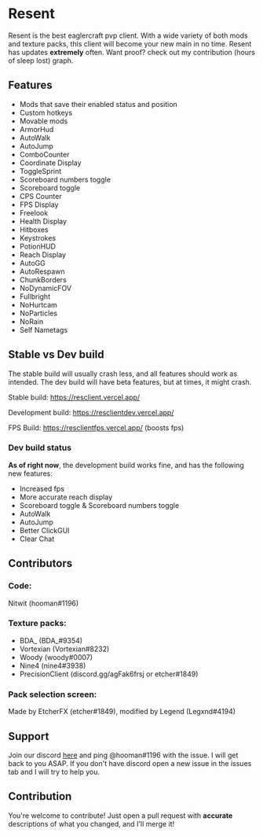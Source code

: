 # Resent

Resent is the best eaglercraft pvp client. With a wide variety of both mods and texture packs, this client will become your new main in no time. Resent has updates **extremely** often. Want proof? check out my contribution (hours of sleep lost) graph.

## Features

* Mods that save their enabled status and position
* Custom hotkeys
* Movable mods
* ArmorHud
* AutoWalk
* AutoJump
* ComboCounter
* Coordinate Display
* ToggleSprint
* Scoreboard numbers toggle
* Scoreboard toggle
* CPS Counter
* FPS Display
* Freelook
* Health Display
* Hitboxes
* Keystrokes
* PotionHUD
* Reach Display
* AutoGG
* AutoRespawn
* ChunkBorders
* NoDynamicFOV
* Fullbright
* NoHurtcam
* NoParticles
* NoRain
* Self Nametags

## Stable vs Dev build

The stable build will usually crash less, and all features should work as intended. The dev build will have beta features, but at times, it might crash.

Stable build: https://resclient.vercel.app/

Development build: https://resclientdev.vercel.app/

FPS Build: https://resclientfps.vercel.app/ (boosts fps)

### Dev build status

**As of right now**, the development build works fine, and has the following new features:

* Increased fps
* More accurate reach display
* Scoreboard toggle & Scoreboard numbers toggle
* AutoWalk
* AutoJump
* Better ClickGUI
* Clear Chat

## Contributors

### Code:

Nitwit (hooman#1196)

### Texture packs: 

* BDA_ (BDA_#9354) 
* Vortexian (Vortexian#8232)
* Woody (woody#0007)
* Nine4 (nine4#3938)
* PrecisionClient (discord.gg/agFak6frsj or etcher#1849)

### Pack selection screen:

Made by EtcherFX (etcher#1849), modified by Legend (Legxnd#4194)

## Support

Join our discord [here](https://discord.gg/CwU8pnbRMz) and ping @hooman#1196 with the issue. I will get back to you ASAP. If you don't have discord open a new issue in the issues tab and I will try to help you.

## Contribution

You're welcome to contribute! Just open a pull request with **accurate** descriptions of what you changed, and I'll merge it!
